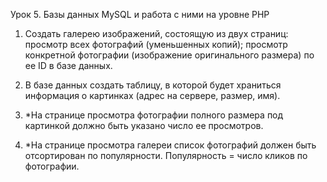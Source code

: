 Урок 5. Базы данных MySQL и работа с ними на уровне PHP

1. Создать галерею изображений, состоящую из двух страниц:
просмотр всех фотографий (уменьшенных копий);
просмотр конкретной фотографии (изображение оригинального размера) по ее ID в базе данных.

2. В базе данных создать таблицу, в которой будет храниться информация о картинках (адрес на сервере, размер, имя).

3. *На странице просмотра фотографии полного размера под картинкой должно быть указано число ее просмотров.

4. *На странице просмотра галереи список фотографий должен быть отсортирован по популярности. Популярность = число кликов по фотографии.
